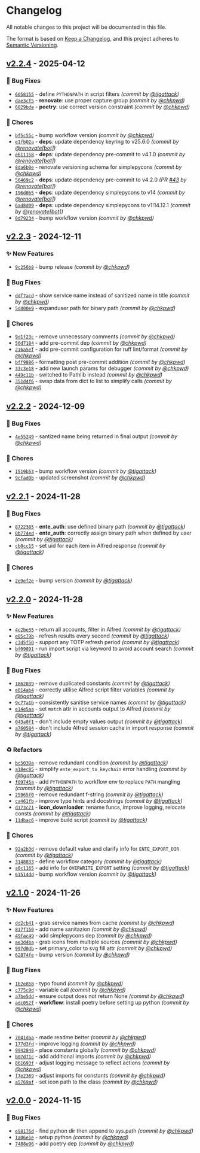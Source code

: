 # Changelog
All notable changes to this project will be documented in this file.

The format is based on [Keep a Changelog](https://keepachangelog.com/en/1.0.0/),
and this project adheres to [Semantic Versioning](https://semver.org/spec/v2.0.0.html).

## [v2.2.4] - 2025-04-12
### :bug: Bug Fixes
- [`6058155`](https://github.com/chkpwd/alfred-ente-auth/commit/605815584c00f6e881a0408e82ef71fc91340e68) - define `PYTHONPATH` in script filters *(commit by [@tigattack](https://github.com/tigattack))*
- [`dae3cf5`](https://github.com/chkpwd/alfred-ente-auth/commit/dae3cf51e16c5c5fc313e8013c83a36ec68b536b) - **renovate**: use proper capture group *(commit by [@chkpwd](https://github.com/chkpwd))*
- [`6029bde`](https://github.com/chkpwd/alfred-ente-auth/commit/6029bde141d3159908226a5253525570fff5c685) - **poetry**: use correct version constraint *(commit by [@chkpwd](https://github.com/chkpwd))*

### :wrench: Chores
- [`bf5c55c`](https://github.com/chkpwd/alfred-ente-auth/commit/bf5c55c4b786eed7efb9977c5b5b50a7b7d8647e) - bump workflow version *(commit by [@chkpwd](https://github.com/chkpwd))*
- [`e1fb02a`](https://github.com/chkpwd/alfred-ente-auth/commit/e1fb02a0d458993e0c2c7e9d094f4e46e39f694c) - **deps**: update dependency keyring to v25.6.0 *(commit by [@renovate[bot]](https://github.com/apps/renovate))*
- [`e611158`](https://github.com/chkpwd/alfred-ente-auth/commit/e611158f05ba1ba0c129569f3f02ab59366f8959) - **deps**: update dependency pre-commit to v4.1.0 *(commit by [@renovate[bot]](https://github.com/apps/renovate))*
- [`8da6b0e`](https://github.com/chkpwd/alfred-ente-auth/commit/8da6b0ec2873094443366fe79dc37df74780342d) - renovate versioning schema for simplepycons *(commit by [@chkpwd](https://github.com/chkpwd))*
- [`56469c2`](https://github.com/chkpwd/alfred-ente-auth/commit/56469c27e040805a38bec93c1e0078937c6a5057) - **deps**: update dependency pre-commit to v4.2.0 *(PR [#43](https://github.com/chkpwd/alfred-ente-auth/pull/43) by [@renovate[bot]](https://github.com/apps/renovate))*
- [`196d0b5`](https://github.com/chkpwd/alfred-ente-auth/commit/196d0b5a142830651dfb1ca83c60528f04d6238a) - **deps**: update dependency simplepycons to v14 *(commit by [@renovate[bot]](https://github.com/apps/renovate))*
- [`6ad8d09`](https://github.com/chkpwd/alfred-ente-auth/commit/6ad8d09124c94cd315ae1bda027c16475fcadf95) - **deps**: update dependency simplepycons to v1!14.12.1 *(commit by [@renovate[bot]](https://github.com/apps/renovate))*
- [`0d79234`](https://github.com/chkpwd/alfred-ente-auth/commit/0d79234843671afbb618df96d76c9958cbef36c6) - bump workflow version *(commit by [@chkpwd](https://github.com/chkpwd))*


## [v2.2.3] - 2024-12-11
### :sparkles: New Features
- [`9c256b8`](https://github.com/chkpwd/alfred-ente-auth/commit/9c256b8a249be6c21afe53276e1ae61cac452a95) - bump release *(commit by [@chkpwd](https://github.com/chkpwd))*

### :bug: Bug Fixes
- [`ddf7acd`](https://github.com/chkpwd/alfred-ente-auth/commit/ddf7acda15324e3637235c8d7c09d8824b04fe3b) - show service name instead of sanitized name in title *(commit by [@chkpwd](https://github.com/chkpwd))*
- [`5d400e9`](https://github.com/chkpwd/alfred-ente-auth/commit/5d400e9e0cc8f5b97f69d1c2b6804de212891acd) - expanduser path for binary path *(commit by [@chkpwd](https://github.com/chkpwd))*

### :wrench: Chores
- [`9d1f23c`](https://github.com/chkpwd/alfred-ente-auth/commit/9d1f23c8111ce10d50a3b178efef4229f6721acc) - remove unnecessary comments *(commit by [@chkpwd](https://github.com/chkpwd))*
- [`50d7184`](https://github.com/chkpwd/alfred-ente-auth/commit/50d718412d455f22fa13957d206911d17c3273ef) - add pre-commit dep *(commit by [@chkpwd](https://github.com/chkpwd))*
- [`216a5ef`](https://github.com/chkpwd/alfred-ente-auth/commit/216a5ef01a1f2c7551325a7eee4d05d9d7bc90b3) - add pre-commit configuration for ruff lint/format *(commit by [@chkpwd](https://github.com/chkpwd))*
- [`bff9886`](https://github.com/chkpwd/alfred-ente-auth/commit/bff98867abf93bf52047dabfc578d74c8598731c) - formatting post pre-commit addition *(commit by [@chkpwd](https://github.com/chkpwd))*
- [`33c3e18`](https://github.com/chkpwd/alfred-ente-auth/commit/33c3e18e8dadf40c0ec842d6e648a1e86b02bd70) - add new launch params for debugger *(commit by [@chkpwd](https://github.com/chkpwd))*
- [`449c11b`](https://github.com/chkpwd/alfred-ente-auth/commit/449c11b2103f6822ac682667c7dc1c56e0360b36) - switched to Pathlib instead *(commit by [@chkpwd](https://github.com/chkpwd))*
- [`351d4f6`](https://github.com/chkpwd/alfred-ente-auth/commit/351d4f6d86617f92c8318d581888a78f84f9a7e6) - swap data from dict to list to simplify calls *(commit by [@chkpwd](https://github.com/chkpwd))*


## [v2.2.2] - 2024-12-09
### :bug: Bug Fixes
- [`4e55249`](https://github.com/chkpwd/alfred-ente-auth/commit/4e552497d626e6547968bc34da7bb8ac3f5e7ac7) - santized name being returned in final output *(commit by [@chkpwd](https://github.com/chkpwd))*

### :wrench: Chores
- [`1519b53`](https://github.com/chkpwd/alfred-ente-auth/commit/1519b537e15a5474a6566001c1e4e798ee57e7a4) - bump workflow version *(commit by [@tigattack](https://github.com/tigattack))*
- [`9cfad0b`](https://github.com/chkpwd/alfred-ente-auth/commit/9cfad0bce5dfd25bb72ed4f831b000fde80526a3) - updated screenshot *(commit by [@chkpwd](https://github.com/chkpwd))*


## [v2.2.1] - 2024-11-28
### :bug: Bug Fixes
- [`8722385`](https://github.com/chkpwd/alfred-ente-auth/commit/872238505f61dcb399bb89595accd3dbcf32b0da) - **ente_auth**: use defined binary path *(commit by [@tigattack](https://github.com/tigattack))*
- [`0b774ed`](https://github.com/chkpwd/alfred-ente-auth/commit/0b774ed8436d777f54025335f75ab26d5dce705f) - **ente_auth**: correctly assign binary path when defined by user *(commit by [@tigattack](https://github.com/tigattack))*
- [`cb0cc15`](https://github.com/chkpwd/alfred-ente-auth/commit/cb0cc159dce8ce8b5faebeb101c41e17cbe67c99) - set uid for each item in Alfred response *(commit by [@tigattack](https://github.com/tigattack))*

### :wrench: Chores
- [`2e9ef2e`](https://github.com/chkpwd/alfred-ente-auth/commit/2e9ef2ea526415f9b98ca18ab1f68c7e4f4b4fdd) - bump version *(commit by [@tigattack](https://github.com/tigattack))*


## [v2.2.0] - 2024-11-28
### :sparkles: New Features
- [`4c2be35`](https://github.com/chkpwd/alfred-ente-auth/commit/4c2be35137cd6cc6054c0750d2473b16eeef34ce) - return all accounts, filter in Alfred *(commit by [@tigattack](https://github.com/tigattack))*
- [`e05c79b`](https://github.com/chkpwd/alfred-ente-auth/commit/e05c79b8c6687ec3803da79cce3f665e3dc8819a) - refresh results every second *(commit by [@tigattack](https://github.com/tigattack))*
- [`c3d5f50`](https://github.com/chkpwd/alfred-ente-auth/commit/c3d5f5094781089e897349536775b9be0b11f64d) - support any TOTP refresh period *(commit by [@tigattack](https://github.com/tigattack))*
- [`bf09891`](https://github.com/chkpwd/alfred-ente-auth/commit/bf0989133d66e8f0868bf24f31ff7e0a1bdd6d13) - run import script via keyword to avoid account search *(commit by [@tigattack](https://github.com/tigattack))*

### :bug: Bug Fixes
- [`1862039`](https://github.com/chkpwd/alfred-ente-auth/commit/1862039abe7b8e7ca16e9482deae3c5449689238) - remove duplicated constants *(commit by [@tigattack](https://github.com/tigattack))*
- [`e014ab4`](https://github.com/chkpwd/alfred-ente-auth/commit/e014ab49eaa0cbde90a6cade16ae80c0180f675c) - correctly utilise Alfred script filter variables *(commit by [@tigattack](https://github.com/tigattack))*
- [`9c77a1b`](https://github.com/chkpwd/alfred-ente-auth/commit/9c77a1b62a91902dd018fc890cbf4f20bfc9a00c) - consistently sanitise service names *(commit by [@tigattack](https://github.com/tigattack))*
- [`e14e5aa`](https://github.com/chkpwd/alfred-ente-auth/commit/e14e5aa2f0e59000a86d86b79022f1619992c76d) - set `match` attr in accounts output to Alfred *(commit by [@tigattack](https://github.com/tigattack))*
- [`043a0f1`](https://github.com/chkpwd/alfred-ente-auth/commit/043a0f1482ba617dcc291517ff223e46d4cced01) - don't include empty values output *(commit by [@tigattack](https://github.com/tigattack))*
- [`a760584`](https://github.com/chkpwd/alfred-ente-auth/commit/a76058447ab65240367eade614a8bf2d5c57ca9d) - don't include Alfred session cache in import response *(commit by [@tigattack](https://github.com/tigattack))*

### :recycle: Refactors
- [`bc5039a`](https://github.com/chkpwd/alfred-ente-auth/commit/bc5039a4b203b05348655a4a87f3fc147b0ecd07) - remove redundant condition *(commit by [@tigattack](https://github.com/tigattack))*
- [`a18ec85`](https://github.com/chkpwd/alfred-ente-auth/commit/a18ec85781ed5549e8651e9123a425b839789ae3) - simplify `ente_export_to_keychain` error handling *(commit by [@tigattack](https://github.com/tigattack))*
- [`f09745a`](https://github.com/chkpwd/alfred-ente-auth/commit/f09745a2326b42418e1f39d23519ff3278209d79) - add `PYTHONPATH` to workflow env to replace `PATH` mangling *(commit by [@tigattack](https://github.com/tigattack))*
- [`25965f0`](https://github.com/chkpwd/alfred-ente-auth/commit/25965f0dc5fcf74ea89b1b6db37ac03fe8525e3a) - remove redundant f-string *(commit by [@tigattack](https://github.com/tigattack))*
- [`ca461fb`](https://github.com/chkpwd/alfred-ente-auth/commit/ca461fb92ae38e55f225aee8f744d1ecb7d0e0b2) - improve type hints and docstrings *(commit by [@tigattack](https://github.com/tigattack))*
- [`d173c71`](https://github.com/chkpwd/alfred-ente-auth/commit/d173c71fe7c59a317a2fca31dbb531530e976867) - **icon_downloader**: rename funcs, improve logging, relocate consts *(commit by [@tigattack](https://github.com/tigattack))*
- [`11dbac6`](https://github.com/chkpwd/alfred-ente-auth/commit/11dbac63a87e3aa68aa13523a7d3d79369de95f2) - improve build script *(commit by [@tigattack](https://github.com/tigattack))*

### :wrench: Chores
- [`92a2b3d`](https://github.com/chkpwd/alfred-ente-auth/commit/92a2b3dc6e10eb560e76df488a5f354edbfe7ecd) - remove default value and clarify info for `ENTE_EXPORT_DIR` *(commit by [@tigattack](https://github.com/tigattack))*
- [`3148833`](https://github.com/chkpwd/alfred-ente-auth/commit/3148833a4f174f92303649a8bf63a22fedf6a056) - define workflow category *(commit by [@tigattack](https://github.com/tigattack))*
- [`a0c1165`](https://github.com/chkpwd/alfred-ente-auth/commit/a0c11658f3edea9fe79df18a3192b46644187b78) - add info for `OVERWRITE_EXPORT` setting *(commit by [@tigattack](https://github.com/tigattack))*
- [`61514dd`](https://github.com/chkpwd/alfred-ente-auth/commit/61514dd4b77fa579e8d1e9d3de98f26342502c24) - bump workflow version *(commit by [@tigattack](https://github.com/tigattack))*


## [v2.1.0] - 2024-11-26
### :sparkles: New Features
- [`dd2cb41`](https://github.com/chkpwd/alfred-ente-auth/commit/dd2cb410d529cdc17008dc8cf756a432890b5eb6) - grab service names from cache *(commit by [@chkpwd](https://github.com/chkpwd))*
- [`817f150`](https://github.com/chkpwd/alfred-ente-auth/commit/817f15023b2b0a42d06a9f5f1455867473871513) - add name sanitazion *(commit by [@chkpwd](https://github.com/chkpwd))*
- [`49fac49`](https://github.com/chkpwd/alfred-ente-auth/commit/49fac494f409751ed5a47354dec69c06dc63e2d1) - add simplepycons dep *(commit by [@chkpwd](https://github.com/chkpwd))*
- [`ae3d4ba`](https://github.com/chkpwd/alfred-ente-auth/commit/ae3d4ba2b1cb8e5d18f57adfe61fd7507d3c86e7) - grab icons from multiple sources *(commit by [@chkpwd](https://github.com/chkpwd))*
- [`997d0db`](https://github.com/chkpwd/alfred-ente-auth/commit/997d0db6e59036afb8556adf397c045423641478) - set primary_color to svg fill attr *(commit by [@chkpwd](https://github.com/chkpwd))*
- [`62874fe`](https://github.com/chkpwd/alfred-ente-auth/commit/62874fefac00cf40a11c43d2a3ebfb1b6e747356) - bump version *(commit by [@chkpwd](https://github.com/chkpwd))*

### :bug: Bug Fixes
- [`1b2e858`](https://github.com/chkpwd/alfred-ente-auth/commit/1b2e85819874cce12b97e8b89c11bd0f06accd3e) - typo found *(commit by [@chkpwd](https://github.com/chkpwd))*
- [`c775c9d`](https://github.com/chkpwd/alfred-ente-auth/commit/c775c9dfcb402dbfc372c16ac3b00b5cb6f6ca23) - variable call *(commit by [@chkpwd](https://github.com/chkpwd))*
- [`a7be5dd`](https://github.com/chkpwd/alfred-ente-auth/commit/a7be5dda719afebd9dc61a5113439cfa202c24b6) - ensure output does not return None *(commit by [@chkpwd](https://github.com/chkpwd))*
- [`adc052f`](https://github.com/chkpwd/alfred-ente-auth/commit/adc052f584945f598378e6df003a57cbe87667f3) - **workflow**: install poetry before setting up python *(commit by [@chkpwd](https://github.com/chkpwd))*

### :wrench: Chores
- [`7041daa`](https://github.com/chkpwd/alfred-ente-auth/commit/7041daa57812970920364eeee0b0b43cfdcfdc26) - made readme better *(commit by [@chkpwd](https://github.com/chkpwd))*
- [`177d3fd`](https://github.com/chkpwd/alfred-ente-auth/commit/177d3fd521fe3487cd7e7b25b96309d82b093fac) - improve logging *(commit by [@chkpwd](https://github.com/chkpwd))*
- [`9942848`](https://github.com/chkpwd/alfred-ente-auth/commit/9942848f149694694e6dc7c829848fd07d57be0e) - place constants globally *(commit by [@chkpwd](https://github.com/chkpwd))*
- [`b07d71c`](https://github.com/chkpwd/alfred-ente-auth/commit/b07d71cdd5793caa0310e0db3e2f1fb1ff15a0b5) - add additional imports *(commit by [@chkpwd](https://github.com/chkpwd))*
- [`861693f`](https://github.com/chkpwd/alfred-ente-auth/commit/861693f5764c550cf6fbe2936e11ff1beefddffb) - adjust logging message to reflect actions *(commit by [@chkpwd](https://github.com/chkpwd))*
- [`f7e2369`](https://github.com/chkpwd/alfred-ente-auth/commit/f7e23691cfd8e5059ddb33ee67a3fa237dbef7b8) - adjust imports for constants *(commit by [@chkpwd](https://github.com/chkpwd))*
- [`a5769af`](https://github.com/chkpwd/alfred-ente-auth/commit/a5769afc44a7e3b2094051aaa7a7a628220f9c55) - set icon path to the class *(commit by [@chkpwd](https://github.com/chkpwd))*


## [v2.0.0] - 2024-11-15
### :bug: Bug Fixes
- [`e98176d`](https://github.com/chkpwd/alfred-ente-auth/commit/e98176d84cbe49e9353571e1fefa570c5317c0ba) - find python dir then append to sys.path *(commit by [@chkpwd](https://github.com/chkpwd))*
- [`1a06e1e`](https://github.com/chkpwd/alfred-ente-auth/commit/1a06e1e39755676e312539b2d7d48323e5e7da99) - setup python *(commit by [@chkpwd](https://github.com/chkpwd))*
- [`7488e96`](https://github.com/chkpwd/alfred-ente-auth/commit/7488e96dd6a3405d45147c42d3f25b2ac94be48b) - add poetry dep *(commit by [@chkpwd](https://github.com/chkpwd))*

[v2.0.0]: https://github.com/chkpwd/alfred-ente-auth/compare/latest...v2.0.0
[v2.1.0]: https://github.com/chkpwd/alfred-ente-auth/compare/v2.0.0...v2.1.0
[v2.2.0]: https://github.com/chkpwd/alfred-ente-auth/compare/v2.1.0...v2.2.0
[v2.2.1]: https://github.com/chkpwd/alfred-ente-auth/compare/v2.2.0...v2.2.1
[v2.2.2]: https://github.com/chkpwd/alfred-ente-auth/compare/v2.2.1...v2.2.2
[v2.2.3]: https://github.com/chkpwd/alfred-ente-auth/compare/v2.2.2...v2.2.3
[v2.2.4]: https://github.com/chkpwd/alfred-ente-auth/compare/v2.2.3...v2.2.4
